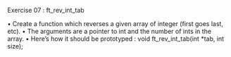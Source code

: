 Exercise 07 : ft_rev_int_tab

• Create a function which reverses a given array of integer (first goes last, etc).
• The arguments are a pointer to int and the number of ints in the array.
• Here’s how it should be prototyped :
void ft_rev_int_tab(int *tab, int size);
